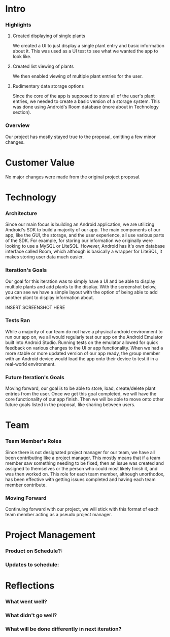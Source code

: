 Intro
=====
### Highlights
1. Created displaying of single plants

	We created a UI to just display a single plant entry and basic information about it. This was used as a UI test to see what we wanted the app to look like.

2. Created list viewing of plants

	We then enabled viewing of multiple plant entries for the user.

3. Rudimentary data storage options

	Since the core of the app is supposed to store all of the user's plant entries, we needed to create a basic version of a storage system. This was done using Android's Room database (more about in Technology section).

### Overview
Our project has mostly stayed true to the proposal, omitting a few minor changes.

Customer Value
==============
No major changes were made from the original project proposal.


Technology
==========
### Architecture
Since our main focus is building an Android application, we are utilizing Android's SDK to build a majority of our app. The main components of our app, like the GUI, the storage, and the user experience, all use various parts of the SDK. For example, for storing our information we originally were looking to use a MySQL or LiteSQL. However, Android has it's own database interface called Room, which although is basically a wrapper for LiteSQL, it makes storing user data much easier.

### Iteration's Goals
Our goal for this iteration was to simply have a UI and be able to display multiple plants and add plants to the display. With the screenshot below, you can see we have a simple layout with the option of being able to add another plant to display information about.

INSERT SCREENSHOT HERE

### Tests Ran
While a majority of our team do not have a physical android environment to run our app on, we all would regularly test our app on the Android Emulator built into Android Studio. Running tests on the emulator allowed for quick feedback on various changes to the UI or app functionality. When we had a more stable or more updated version of our app ready, the group member with an Android device would load the app onto their device to test it in a real-world environment.

### Future Iteration's Goals
Moving forward, our goal is to be able to store, load, create/delete plant entries from the user. Once we get this goal completed, we will have the core functionality of our app finish. Then we will be able to move onto other future goals listed in the proposal, like sharing between users.


Team
====
### Team Member's Roles
Since there is not designated project manager for our team, we have all been contributing like a project manager. This mostly means that if a team member saw something needing to be fixed, then an issue was created and assigned to themselves or the person who could most likely finish it, and was then worked on. This role for each team member, although unorthodox, has been effective with getting issues completed and having each team member contribute.

### Moving Forward
Continuing forward with our project, we will stick with this format of each team member acting as a pseudo project manager.


Project Management
==================
### Product on Schedule?:

### Updates to schedule:


Reflections
===========
### What went well?

### What didn't go well?

### What will be done differently in next iteration?

